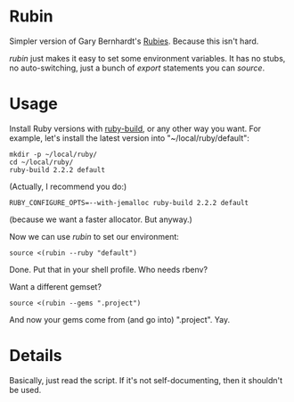 # Rubin

Simpler version of Gary Bernhardt's [Rubies](https://github.com/garybernhardt/rubies). Because this isn't hard.

*rubin* just makes it easy to set some environment variables. It has no stubs, no auto-switching, just a bunch of *export* statements you can *source*.

# Usage

Install Ruby versions with [ruby-build](https://github.com/sstephenson/ruby-build), or any other way you want. For example, let's install the latest version into "~/local/ruby/default":

```
mkdir -p ~/local/ruby/
cd ~/local/ruby/
ruby-build 2.2.2 default
```

(Actually, I recommend you do:)
```
RUBY_CONFIGURE_OPTS=--with-jemalloc ruby-build 2.2.2 default
```
(because we want a faster allocator. But anyway.)

Now we can use *rubin* to set our environment:

```
source <(rubin --ruby "default")
```

Done. Put that in your shell profile. Who needs rbenv?

Want a different gemset?

```
source <(rubin --gems ".project")
```

And now your gems come from (and go into) ".project". Yay.

# Details

Basically, just read the script. If it's not self-documenting, then it shouldn't be used.
